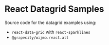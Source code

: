# React Datagrid Samples

Source code for the datagrid examples using:

- `react-data-grid` with `react-sparklines`
- `@grapecity/wijmo.react.all`
